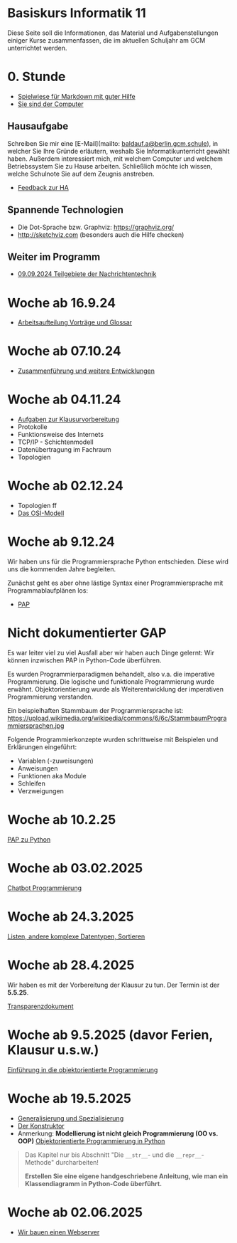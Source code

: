 Basiskurs Informatik 11
=========================

Diese Seite soll die Informationen, das Material und Aufgabenstellungen einiger Kurse zusammenfassen, die im aktuellen Schuljahr am GCM unterrichtet werden.

# 0. Stunde

* [Spielwiese für Markdown mit guter Hilfe](https://docs.gcm.schule)
* [Sie sind der Computer](https://compute-it.toxicode.fr/)

## Hausaufgabe

Schreiben Sie mir eine [E-Mail](mailto: baldauf.a@berlin.gcm.schule), in welcher Sie Ihre Gründe erläutern, weshalb Sie Informatikunterricht gewählt haben. Außerdem interessiert mich, mit welchem Computer und welchem Betriebssystem Sie zu Hause arbeiten. Schließlich möchte ich wissen, welche Schulnote Sie auf dem Zeugnis anstreben.

* [Feedback zur HA](00_Feedback_HA.md)

## Spannende Technologien

- Die Dot-Sprache bzw. Graphviz: https://graphviz.org/
- http://sketchviz.com (besonders auch die Hilfe checken)

## Weiter im Programm

* [09.09.2024 Teilgebiete der Nachrichtentechnik](00_Nachrichtentechnik_Teilgebiete.md)

# Woche ab 16.9.24

* [Arbeitsaufteilung Vorträge und Glossar](01_Vortraege_und_Glossar_Nachrichtentechnik.md)

# Woche ab 07.10.24

* [Zusammenführung und weitere Entwicklungen](02_Geschichte_der_Netze.slides.md)

# Woche ab 04.11.24

* [Aufgaben zur Klausurvorbereitung](03_Aufgaben_zur_Klausurvorbereitung.md)
* Protokolle
* Funktionsweise des Internets
* TCP/IP - Schichtenmodell
* Datenübertragung im Fachraum
* Topologien

# Woche ab 02.12.24

* Topologien ff
* [Das OSI-Modell](04_OSI-Modell.md)

# Woche ab 9.12.24

Wir haben uns für die Programmiersprache Python entschieden. Diese wird uns die kommenden Jahre begleiten.

Zunächst geht es aber ohne lästige Syntax einer Programmiersprache mit Programmablaufplänen los:

* [PAP](05_Programmablaufplan.md)

# Nicht dokumentierter GAP

Es war leiter viel zu viel Ausfall aber wir haben auch Dinge gelernt: Wir können inzwischen PAP in Python-Code überführen.

Es wurden Programmierparadigmen behandelt, also v.a. die imperative Programmierung. Die logische und funktionale Programmierung wurde erwähnt. Objektorientierung wurde als Weiterentwicklung der imperativen Programmierung verstanden.

Ein beispielhaften Stammbaum der Programmiersprache ist: https://upload.wikimedia.org/wikipedia/commons/6/6c/StammbaumProgrammiersprachen.jpg

Folgende Programmierkonzepte wurden schrittweise mit Beispielen und Erklärungen eingeführt:

- Variablen (-zuweisungen)
- Anweisungen
- Funktionen aka Module
- Schleifen
- Verzweigungen

# Woche ab 10.2.25

[PAP zu Python](06_Programmablaufplan_zu_Python.md)

# Woche ab 03.02.2025

[Chatbot Programmierung](07_Chatbotprogrammierung_in_python.md)

# Woche ab 24.3.2025

[Listen, andere komplexe Datentypen, Sortieren](08_komplexe_Datentypen.md)

# Woche ab 28.4.2025

Wir haben es mit der Vorbereitung der Klausur zu tun. Der Termin ist der **5.5.25**.

[Transparenzdokument](08_Klausur_Transparenzdokument.md)

# Woche ab 9.5.2025 (davor Ferien, Klausur u.s.w.)

[Einführung in die objektorientierte Programmierung](09_objektorientierung_einführung.md)

# Woche ab 19.5.2025

- [Generalisierung und Spezialisierung](10_objektorientierung_genspez.md)
- [Der Konstruktor](11_objektorientierung_konstruktor.md)
- Anmerkung: **Modellierung ist nicht gleich Programmierung (OO vs. OOP)** [Objektorientierte Programmierung in Python](https://www.python-kurs.eu/python_OOP.php)

> Das Kapitel nur bis Abschnitt "Die ```__str__```- und die ```__repr__```-Methode" durcharbeiten! 
>
>**Erstellen Sie eine eigene handgeschriebene Anleitung, wie man ein Klassendiagramm in Python-Code überführt.**

# Woche ab 02.06.2025

- [Wir bauen einen Webserver](12_objektorientierung_webserver.md)
